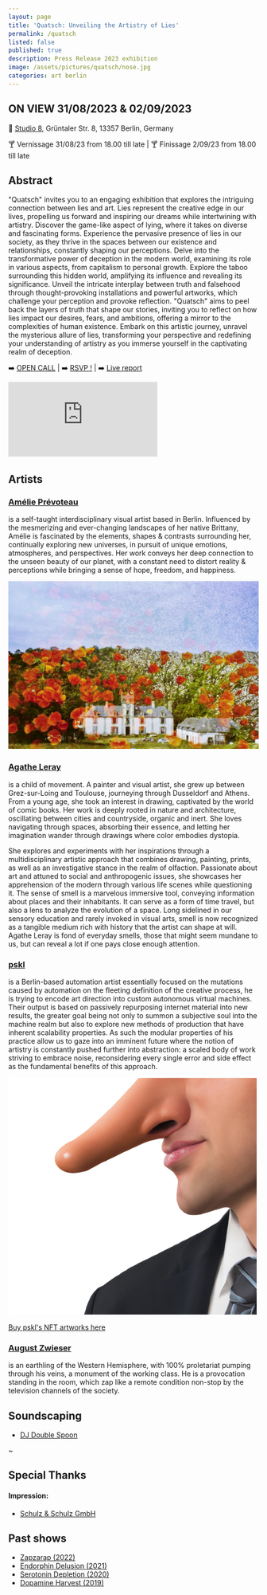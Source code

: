 ```yaml
---
layout: page
title: 'Quatsch: Unveiling the Artistry of Lies'
permalink: /quatsch
listed: false
published: true
description: Press Release 2023 exhibition
image: /assets/pictures/quatsch/nose.jpg
categories: art berlin
---
```


## ON VIEW 31/08/2023 & 02/09/2023

:round_pushpin: [Studio 8](https://www.facebook.com/studio8berlin/), Grüntaler Str. 8, 13357 Berlin, Germany

:cocktail: Vernissage 31/08/23 from 18.00 till late | :cocktail: Finissage 2/09/23 from 18.00 till late

## Abstract

"Quatsch" invites you to an engaging exhibition that explores the intriguing connection between lies and art. Lies represent the creative edge in our lives, propelling us forward and inspiring our dreams while intertwining with artistry. Discover the game-like aspect of lying, where it takes on diverse and fascinating forms. Experience the pervasive presence of lies in our society, as they thrive in the spaces between our existence and relationships, constantly shaping our perceptions. Delve into the transformative power of deception in the modern world, examining its role in various aspects, from capitalism to personal growth. Explore the taboo surrounding this hidden world, amplifying its influence and revealing its significance. Unveil the intricate interplay between truth and falsehood through thought-provoking installations and powerful artworks, which challenge your perception and provoke reflection. "Quatsch" aims to peel back the layers of truth that shape our stories, inviting you to reflect on how lies impact our desires, fears, and ambitions, offering a mirror to the complexities of human existence. Embark on this artistic journey, unravel the mysterious allure of lies, transforming your perspective and redefining your understanding of artistry as you immerse yourself in the captivating realm of deception.

:arrow_right: [OPEN CALL](https://www.instagram.com/p/CucU4e_qOO9) | :arrow_right: [RSVP !](https://www.facebook.com/events/1452240835600928)  |  :arrow_right: [Live report](https://www.instagram.com/stories/highlights/17990915378310322/)

<iframe class="post-video" src="https://www.youtube.com/embed/9OdkXEnGwcQ" frameborder="0" allowfullscreen></iframe>

## Artists

### [Amélie Prévoteau](https://www.instagram.com/a_pvt/)
is a self-taught interdisciplinary visual artist based in Berlin. Influenced by the mesmerizing and ever-changing landscapes of her native Brittany, Amélie is fascinated by the elements, shapes & contrasts surrounding her, continually exploring new universes, in pursuit of unique emotions, atmospheres, and perspectives. Her work conveys her deep connection to the unseen beauty of our planet, with a constant need to distort reality & perceptions while bringing a sense of hope, freedom, and happiness.

<img class='post-image' src="/assets/pictures/zapzarap/amelie.png">

### [Agathe Leray](https://www.instagram.com/agatheleray/)

is a child of movement. A painter and visual artist, she grew up between Grez-sur-Loing and Toulouse, journeying through Dusseldorf and Athens. From a young age, she took an interest in drawing, captivated by the world of comic books. Her work is deeply rooted in nature and architecture, oscillating between cities and countryside, organic and inert. She loves navigating through spaces, absorbing their essence, and letting her imagination wander through drawings where color embodies dystopia.

She explores and experiments with her inspirations through a multidisciplinary artistic approach that combines drawing, painting, prints, as well as an investigative stance in the realm of olfaction. Passionate about art and attuned to social and anthropogenic issues, she showcases her apprehension of the modern through various life scenes while questioning it. The sense of smell is a marvelous immersive tool, conveying information about places and their inhabitants. It can serve as a form of time travel, but also a lens to analyze the evolution of a space. Long sidelined in our sensory education and rarely invoked in visual arts, smell is now recognized as a tangible medium rich with history that the artist can shape at will. Agathe Leray is fond of everyday smells, those that might seem mundane to us, but can reveal a lot if one pays close enough attention.

### [pskl](https://foundation.app/pskl)

is a Berlin-based automation artist essentially focused on the mutations caused by automation on the fleeting definition of the creative process, he is trying to encode art direction into custom autonomous virtual machines. Their output is based on passively repurposing internet material into new results, the greater goal being not only to summon a subjective soul into the machine realm but also to explore new methods of production that have inherent scalability properties. As such the modular properties of his practice allow us to gaze into an imminent future where the notion of artistry is constantly pushed further into abstraction: a scaled body of work striving to embrace noise, reconsidering every single error and side effect as the fundamental benefits of this approach.

<img class='post-image' src="/assets/pictures/quatsch/nose.jpg">

[Buy pskl's NFT artworks here](http://nft.pascal.cc)

### [August Zwieser](https://www.instagram.com/august_zwieser/)

is an earthling of the Western Hemisphere, with 100% proletariat pumping through his veins, a monument of the working class. He is a provocation standing in the room, which zap like a remote condition non-stop by the television channels of the society.

## Soundscaping

- [DJ Double Spoon](https://soundcloud.com/bahayam)

~

## Special Thanks

#### Impression:
- [Schulz & Schulz GmbH](https://schulzundschulz.de/)

## Past shows

- [Zapzarap (2022)](/zapzarap)
- [Endorphin Delusion (2021)](/endorphin-delusion)
- [Serotonin Depletion (2020)](/serotonin-depletion)
- [Dopamine Harvest (2019)](/dopamine-harvest)
